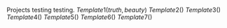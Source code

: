 Projects testing testing.
$Template1(truth,beauty)$
$Template2()$
$Template3()$
$Template4()$
$Template5()$
$Template6()$
$Template7()$
